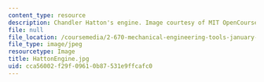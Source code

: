 ```yaml
---
content_type: resource
description: Chandler Hatton's engine. Image courtesy of MIT OpenCourseWare.
file: null
file_location: /coursemedia/2-670-mechanical-engineering-tools-january-iap-2004/cca56002f29f09610b87531e9ffcafc0_HattonEngine.jpg
file_type: image/jpeg
resourcetype: Image
title: HattonEngine.jpg
uid: cca56002-f29f-0961-0b87-531e9ffcafc0
---
```

